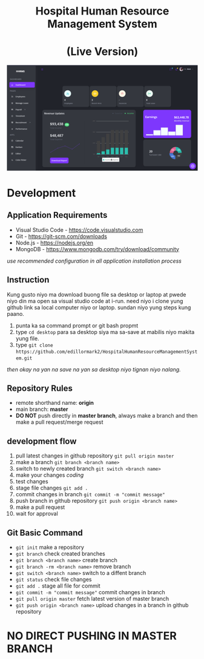 <center>
   <h1> Hospital Human Resource Management System </h1>
   <h1> (Live Version) </h1>
</center>

<center>
    <img width="1024" src=".resources/screenshot1.png">
</center>

# Development

## Application Requirements
- Visual Studio Code - https://code.visualstudio.com
- Git - https://git-scm.com/downloads
- Node.js - https://nodejs.org/en
- MongoDB - https://www.mongodb.com/try/download/community

*use recommended configuration in all application installation process*


## Instruction
Kung gusto niyo ma download buong file sa desktop or laptop at pwede niyo din ma open sa visual studio code at i-run. 
need niyo i clone yung github link sa local computer niyo or laptop. sundan niyo yung steps kung paano.

1. punta ka sa command prompt or git bash propmt
2. type `cd desktop` para sa desktop  siya ma sa-save at mabilis niyo makita yung file.
3. type `git clone https://github.com/edillormark2/HospitalHumanResourceManagementSystem.git`

*then okay na yan na save na yan sa desktop niyo tignan niyo nalang.* 


## Repository Rules
- remote shorthand name: **origin**
- main branch: **master**
- **DO NOT** push directly in **master branch**, always make a branch and then make a pull request/merge request


## development flow 
1. pull latest changes in github repository `git pull origin master`
2. make a branch `git branch <branch name>`
3. switch to newly created branch `git switch <branch name>`
4. make your changes *coding*
5. test changes
6. stage file changes `git add .`
7. commit changes in branch `git commit -m "commit message"`
8. push branch in github repository `git push origin <branch name>`
9. make a pull request
10. wait for approval


## Git Basic Command
- `git init` make a repository
- `git branch` check created branches
- `git branch <branch name>` create branch
- `git branch -rm <branch name>` remove branch
- `git switch <branch name>` switch to a diffent branch
- `git status` check file changes
- `git add .` stage all file for commit
- `git commit -m "commit message"` commit changes in branch
- `git pull origin master` fetch latest version of master branch
- `git push origin <branch name>` upload changes in a branch in github repository

# NO DIRECT PUSHING IN MASTER BRANCH